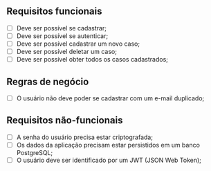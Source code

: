## Requisitos funcionais

- [ ] Deve ser possível se cadastrar;
- [ ] Deve ser possível se autenticar;
- [ ] Deve ser possível cadastrar um novo caso;
- [ ] Deve ser possível deletar um caso;
- [ ] Deve ser possível obter todos os casos cadastrados;

## Regras de negócio

- [ ] O usuário não deve poder se cadastrar com um e-mail duplicado;

## Requisitos não-funcionais

- [ ] A senha do usuário precisa estar criptografada;
- [ ] Os dados da aplicação precisam estar persistidos em um banco PostgreSQL;
- [ ] O usuário deve ser identificado por um JWT (JSON Web Token);